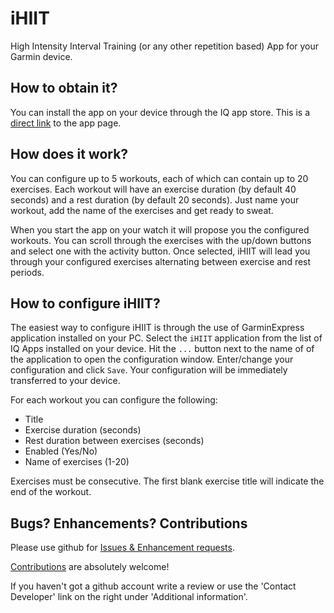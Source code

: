 # iHIIT

High Intensity Interval Training (or any other repetition based) App for your Garmin device.

## How to obtain it?

You can install the app on your device through the IQ app store. This is a [direct link](https://apps.garmin.com/en-US/apps/bc02f0f2-9d7d-4476-8aaf-ef99f2e78c33) to the app page.

## How does it work?

You can configure up to 5 workouts, each of which can contain up to 20 exercises. Each workout will have an exercise duration (by default 40 seconds) and a rest duration (by default 20 seconds). Just name your workout, add the name of the exercises and get ready to sweat.

When you start the app on your watch it will propose you the configured workouts. You can scroll through the exercises with the up/down buttons and select one with the activity button. Once selected, iHIIT will lead you through your configured exercises alternating between exercise and rest periods.

## How to configure iHIIT?

The easiest way to configure iHIIT is through the use of GarminExpress application installed on your PC. Select the `iHIIT` application from the list of IQ Apps installed on your device. Hit the `...` button next to the name of of the application to open the configuration window. Enter/change your configuration and click `Save`. Your configuration will be immediately transferred to your device.

For each workout you can configure the following:

- Title
- Exercise duration (seconds)
- Rest duration between exercises (seconds)
- Enabled (Yes/No)
- Name of exercises (1-20)

Exercises must be consecutive. The first blank exercise title will indicate the end of the workout.

## Bugs? Enhancements? Contributions

Please use github for [Issues & Enhancement requests](https://github.com/adamjakab/iHIIT/issues).

[Contributions](https://github.com/adamjakab/iHIIT) are absolutely welcome!

If you haven't got a github account write a review or use the 'Contact Developer' link on the right under 'Additional information'.
